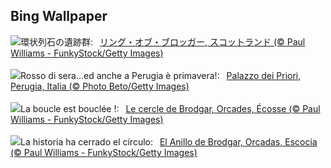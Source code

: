 ## Bing Wallpaper
![](https://www.bing.com/th?id=OHR.OrkneyStones_JA-JP3906042620_UHD.jpg&w=1000)環状列石の遺跡群:&nbsp;&ensp;[リング・オブ・ブロッガー, スコットランド (© Paul Williams - FunkyStock/Getty Images)](https://www.bing.com/th?id=OHR.OrkneyStones_JA-JP3906042620_UHD.jpg)
<br><br/>
![](https://www.bing.com/th?id=OHR.PerugiaPriori_IT-IT0077173597_UHD.jpg&w=1000)Rosso di sera...ed anche a Perugia è primavera!:&nbsp;&ensp;[Palazzo dei Priori, Perugia, Italia (© Photo Beto/Getty Images)](https://www.bing.com/th?id=OHR.PerugiaPriori_IT-IT0077173597_UHD.jpg)
<br><br/>
![](https://www.bing.com/th?id=OHR.OrkneyStones_FR-FR1638921700_UHD.jpg&w=1000)La boucle est bouclée !:&nbsp;&ensp;[Le cercle de Brodgar, Orcades, Écosse (© Paul Williams - FunkyStock/Getty Images)](https://www.bing.com/th?id=OHR.OrkneyStones_FR-FR1638921700_UHD.jpg)
<br><br/>
![](https://www.bing.com/th?id=OHR.OrkneyStones_ES-ES1176985734_UHD.jpg&w=1000)La historia ha cerrado el círculo:&nbsp;&ensp;[El Anillo de Brodgar, Orcadas, Escocia (© Paul Williams - FunkyStock/Getty Images)](https://www.bing.com/th?id=OHR.OrkneyStones_ES-ES1176985734_UHD.jpg)
<br><br/>
